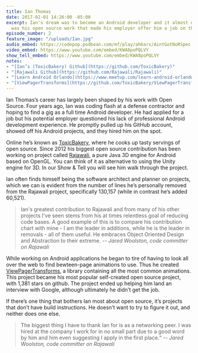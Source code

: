 ```yaml
---
title: Ian Thomas
date: 2017-02-01 14:26:00 -05:00
excerpt: Ian's dream was to become an Android developer and it almost didn't happen.  It
  was his open source work that made his employer offer him a job on the spot.
episode_number: 2
feature_image: "/uploads/Ian.jpg"
audio_embed: https://codepop.podbean.com/mf/play/ah6arx/AintGotNoRSpec.mp3
video_embed: https://www.youtube.com/embed/KWA8poPQLVY
show_tell_embed: https://www.youtube.com/embed/KWA8poPQLVY
notes:
- "[Ian’s (ToxicBakery) Github](https://github.com/ToxicBakery)"
- "[Rajawali Github](https://github.com/Rajawali/Rajawali)"
- "[Learn Android Orlando](https://www.meetup.com/learn-android-orlando)"
- "[ViewPagerTransforms](https://github.com/ToxicBakery/ViewPagerTransforms)"
---
```


Ian Thomas’s career has largely been shaped by his work with Open Source.  Four years ago, Ian was coding flash at a defense contractor and hoping to find a gig as a full time Android developer.  He had applied for a job but his potential employer questioned his lack of professional Android development experience.  He promptly pulled up his GitHub account, showed off his Android projects, and they hired him on the spot.

Online he’s known as [ToxicBakery](https://github.com/ToxicBakery), where he cooks up tasty servings of open source.  Since 2012 his biggest open source contribution has been working on project called [Rajawali](https://github.com/Rajawali/Rajawali), a pure Java 3D engine for Android based on OpenGL. You can think of it as alternative to using the Unity engine for 3D. In our Show & Tell you will see him walk through the project.
          
Ian often finds himself being the software architect and planner on projects, which we can is evident from the number of lines he’s personally removed from the Rajawali project, specifically 130,157 (while in contrast he’s added 60,521).

> Ian's greatest contribution to Rajawali and from many of his other projects I've seen stems from his at times relentless goal of reducing code bases. A good example of this is to compare his contribution chart with mine - I am the leader in additions, while he is the leader in removals - all of them useful. He embraces Object Oriented Design and Abstraction to their extreme. 
><cite>-- Jared Woolston, code committer on Rajawali

While working on Android applications he began to tire of having to look all over the web to find bewteen-page animations to use.  Thus he created [ViewPagerTransforms](https://github.com/ToxicBakery/ViewPagerTransforms), a library containing all the most common animations.  This project became his most popular self-created open source project, with 1,381 stars on github.  The project ended up helping him land an interview with Google, although ultimately he didn’t get the job.

If there’s one thing that bothers Ian most about open source, it’s projects that don’t have build instructions. He doesn’t want to try to figure it out, and neither does one else.

> The biggest thing I have to thank Ian for is as a networking peer. I was hired at the company I work for in no small part due to a good word by him and him even suggesting I apply in the first place.“
><cite>-- Jared Woolston, code committer on Rajawali